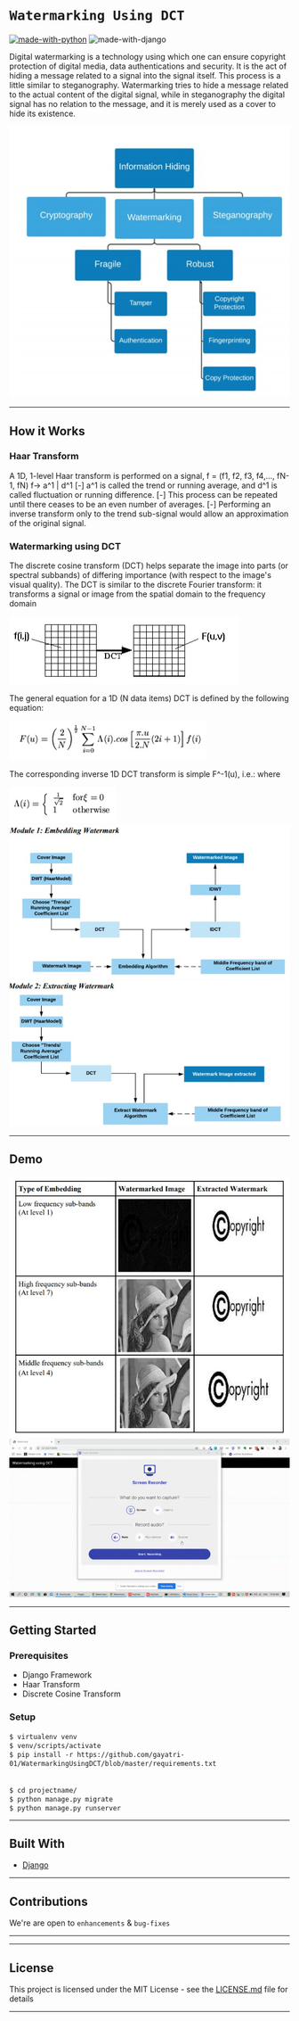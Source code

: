 # `Watermarking Using DCT`

[![made-with-python](https://img.shields.io/badge/Made%20With-Python-red?style=for-the-badge&logo=Python)](https://www.python.org/)
![made-with-django](https://img.shields.io/badge/Made%20With-Django-blue?style=for-the-badge&logo=Django)

Digital watermarking is a technology using which one can ensure copyright protection of
digital media, data authentications and security. It is the act of hiding a message related to
a signal into the signal itself. This process is a little similar to steganography.
Watermarking tries to hide a message related to the actual content of the digital signal,
while in steganography the digital signal has no relation to the message, and it is merely
used as a cover to hide its existence. 

<img src="https://github.com/gayatri-01/WatermarkingUsingDCT/blob/master/images/image1.jpeg">

-----------------------------------------------
## How it Works

### Haar Transform
A 1D, 1-level Haar transform is performed on a signal,
 f = (f1, f2, f3, f4,..., fN-1, fN)
f-> a^1 | d^1
[-] a^1 is called the trend or running average, and d^1 is called fluctuation or running difference.
[-] This process can be repeated until there ceases to be an even number of averages.
[-] Performing an inverse transform only to the trend sub-signal would allow an
approximation of the original signal.


### Watermarking using DCT
The discrete cosine transform (DCT) helps separate the image into parts (or spectral subbands) of differing importance (with respect to the image's visual quality). 
The DCT is similar to the discrete Fourier transform: it transforms a signal or image from the spatial domain to the frequency domain

<img src="https://github.com/gayatri-01/WatermarkingUsingDCT/blob/master/images/image2.jpeg">

The general equation for a 1D (N data items) DCT is defined by the following equation:

<img src="https://github.com/gayatri-01/WatermarkingUsingDCT/blob/master/images/image3.jpeg">

The corresponding inverse 1D DCT transform is simple F^-1(u), i.e.: where

<img src="https://github.com/gayatri-01/WatermarkingUsingDCT/blob/master/images/image4.jpeg">

<img src="https://github.com/gayatri-01/WatermarkingUsingDCT/blob/master/images/image 5.jpeg">

<img src="https://github.com/gayatri-01/WatermarkingUsingDCT/blob/master/images/image 6.jpeg">

-----------------------------------------------

## Demo

<img src="https://github.com/gayatri-01/WatermarkingUsingDCT/blob/master/images/image 7.jpeg">

<img src="https://github.com/gayatri-01/WatermarkingUsingDCT/blob/master/images/demo.gif">

-----------------------------------------------

## Getting Started

### Prerequisites

* Django Framework
* Haar Transform
* Discrete Cosine Transform


### Setup
```
$ virtualenv venv
$ venv/scripts/activate
$ pip install -r https://github.com/gayatri-01/WatermarkingUsingDCT/blob/master/requirements.txt


$ cd projectname/
$ python manage.py migrate
$ python manage.py runserver

```
-----------------------------------------------
## Built With

* [Django](https://www.djangoproject.com)

-----------------------------------------------

## Contributions

 We're are open to `enhancements` & `bug-fixes`

 ----------------------------------------------- 




-----------------------------------------------

## License

This project is licensed under the MIT License - see the [LICENSE.md](LICENSE.md) file for details

-----------------------------------------------






